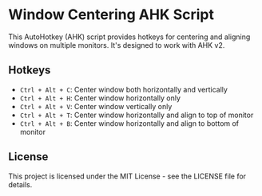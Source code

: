 # Window Centering AHK Script

This AutoHotkey (AHK) script provides hotkeys for centering and aligning windows on multiple monitors. It's designed to work with AHK v2.

## Hotkeys

- `Ctrl + Alt + C`: Center window both horizontally and vertically
- `Ctrl + Alt + H`: Center window horizontally only
- `Ctrl + Alt + V`: Center window vertically only
- `Ctrl + Alt + T`: Center window horizontally and align to top of monitor
- `Ctrl + Alt + B`: Center window horizontally and align to bottom of monitor

## License

This project is licensed under the MIT License - see the LICENSE file for details.